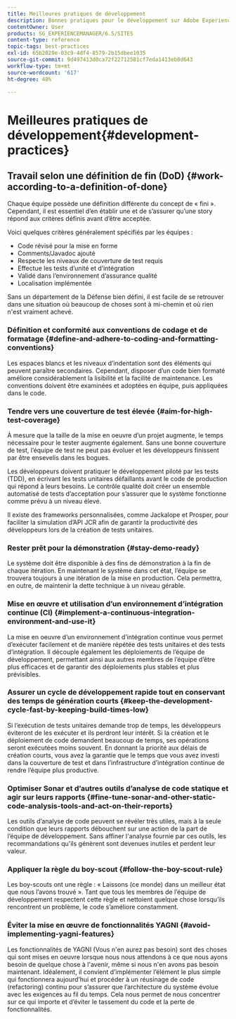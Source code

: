 ```yaml
---
title: Meilleures pratiques de développement
description: Bonnes pratiques pour le développement sur Adobe Experience Manager.
contentOwner: User
products: SG_EXPERIENCEMANAGER/6.5/SITES
content-type: reference
topic-tags: best-practices
exl-id: 65b2029e-03c9-4df4-8579-2b15dbee1035
source-git-commit: 9d497413d0ca72f22712581cf7eda1413eb8d643
workflow-type: tm+mt
source-wordcount: '617'
ht-degree: 48%

---
```


# Meilleures pratiques de développement{#development-practices}

## Travail selon une définition de fin (DoD) {#work-according-to-a-definition-of-done}

Chaque équipe possède une définition différente du concept de « fini ». Cependant, il est essentiel d’en établir une et de s’assurer qu’une story répond aux critères définis avant d’être acceptée.

Voici quelques critères généralement spécifiés par les équipes :

* Code révisé pour la mise en forme
* Comments/Javadoc ajouté
* Respecte les niveaux de couverture de test requis
* Effectue les tests d’unité et d’intégration
* Validé dans l’environnement d’assurance qualité
* Localisation implémentée

Sans un département de la Défense bien défini, il est facile de se retrouver dans une situation où beaucoup de choses sont à mi-chemin et où rien n&#39;est vraiment achevé.

### Définition et conformité aux conventions de codage et de formatage {#define-and-adhere-to-coding-and-formatting-conventions}

Les espaces blancs et les niveaux d’indentation sont des éléments qui peuvent paraître secondaires. Cependant, disposer d’un code bien formaté améliore considérablement la lisibilité et la facilité de maintenance. Les conventions doivent être examinées et adoptées en équipe, puis appliquées dans le code.

### Tendre vers une couverture de test élevée  {#aim-for-high-test-coverage}

À mesure que la taille de la mise en oeuvre d’un projet augmente, le temps nécessaire pour le tester augmente également. Sans une bonne couverture de test, l’équipe de test ne peut pas évoluer et les développeurs finissent par être ensevelis dans les bogues.

Les développeurs doivent pratiquer le développement piloté par les tests (TDD), en écrivant les tests unitaires défaillants avant le code de production qui répond à leurs besoins. Le contrôle qualité doit créer un ensemble automatisé de tests d’acceptation pour s’assurer que le système fonctionne comme prévu à un niveau élevé.

Il existe des frameworks personnalisées, comme Jackalope et Prosper, pour faciliter la simulation d’API JCR afin de garantir la productivité des développeurs lors de la création de tests unitaires.

### Rester prêt pour la démonstration {#stay-demo-ready}

Le système doit être disponible à des fins de démonstration à la fin de chaque itération. En maintenant le système dans cet état, l’équipe se trouvera toujours à une itération de la mise en production. Cela permettra, en outre, de maintenir la dette technique à un niveau gérable.

### Mise en œuvre et utilisation d’un environnement d’intégration continue (CI) {#implement-a-continuous-integration-environment-and-use-it}

La mise en oeuvre d’un environnement d’intégration continue vous permet d’exécuter facilement et de manière répétée des tests unitaires et des tests d’intégration. Il découple également les déploiements de l’équipe de développement, permettant ainsi aux autres membres de l’équipe d’être plus efficaces et de garantir des déploiements plus stables et plus prévisibles.

### Assurer un cycle de développement rapide tout en conservant des temps de génération courts {#keep-the-development-cycle-fast-by-keeping-build-times-low}

Si l’exécution de tests unitaires demande trop de temps, les développeurs éviteront de les exécuter et ils perdront leur intérêt. Si la création et le déploiement de code demandent beaucoup de temps, ses opérations seront exécutées moins souvent. En donnant la priorité aux délais de création courts, vous avez la garantie que le temps que vous avez investi dans la couverture de test et dans l’infrastructure d’intégration continue de rendre l’équipe plus productive.

### Optimiser Sonar et d’autres outils d’analyse de code statique et agir sur leurs rapports {#fine-tune-sonar-and-other-static-code-analysis-tools-and-act-on-their-reports}

Les outils d’analyse de code peuvent se révéler très utiles, mais à la seule condition que leurs rapports débouchent sur une action de la part de l’équipe de développement. Sans affiner l&#39;analyse fournie par ces outils, les recommandations qu&#39;ils génèrent sont devenues inutiles et perdent leur valeur.

### Appliquer la règle du boy-scout {#follow-the-boy-scout-rule}

Les boy-scouts ont une règle : « Laissons (ce monde) dans un meilleur état que nous l’avons trouvé ». Tant que tous les membres de l’équipe de développement respectent cette règle et nettoient quelque chose lorsqu’ils rencontrent un problème, le code s’améliore constamment.

### Éviter la mise en œuvre de fonctionnalités YAGNI {#avoid-implementing-yagni-features}

Les fonctionnalités de YAGNI (Vous n&#39;en aurez pas besoin) sont des choses qui sont mises en oeuvre lorsque nous nous attendons à ce que nous ayons besoin de quelque chose à l&#39;avenir, même si nous n&#39;en avons pas besoin maintenant. Idéalement, il convient d’implémenter l’élément le plus simple qui fonctionnera aujourd’hui et procéder à un réusinage de code (refactoring) continu pour s’assurer que l’architecture du système évolue avec les exigences au fil du temps. Cela nous permet de nous concentrer sur ce qui importe et d’éviter le tassement du code et la perte de fonctionnalités.
